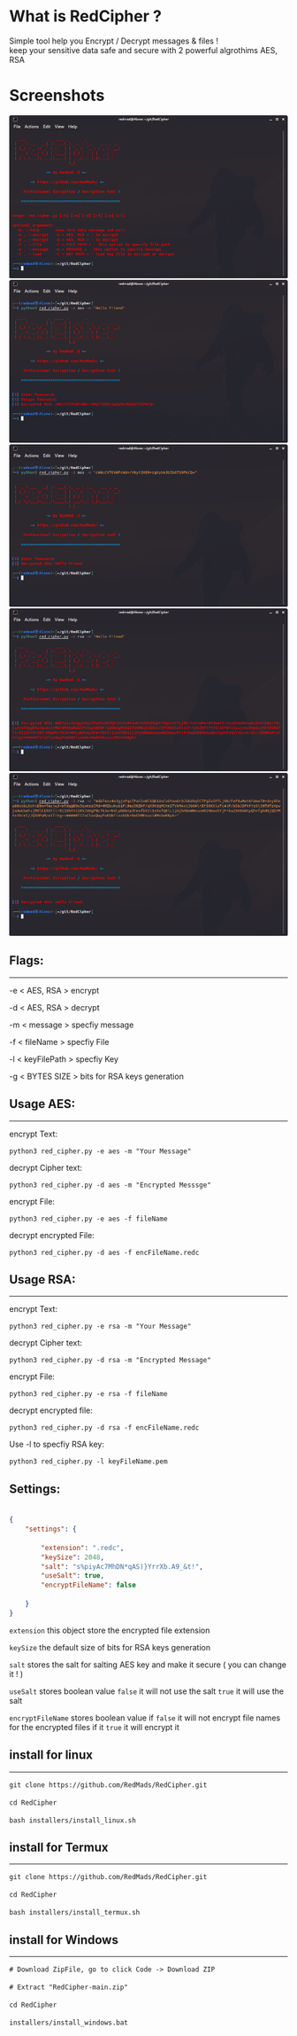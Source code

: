 # What is RedCipher ?
Simple tool help you Encrypt / Decrypt messages & files !\
keep your sensitive data safe and secure with 2 powerful algrothims AES, RSA


# Screenshots
![RedCipher](https://github.com/RedMads/RedCipher/blob/main/screenshots/help.png)
![RedCipher](https://github.com/RedMads/RedCipher/blob/main/screenshots/aes_encrypt.png)
![RedCipher](https://github.com/RedMads/RedCipher/blob/main/screenshots/aes_decrypt.png)
![RedCipher](https://github.com/RedMads/RedCipher/blob/main/screenshots/rsa_encrypt.png)
![RedCipher](https://github.com/RedMads/RedCipher/blob/main/screenshots/rsa_decrypt.png)

## Flags:
***
-e < AES, RSA > encrypt

-d < AES, RSA > decrypt

-m < message > specfiy message

-f < fileName > specfiy File

-l < keyFilePath > specfiy Key

-g < BYTES SIZE > bits for RSA keys generation


## Usage AES:
***
encrypt Text:
```
python3 red_cipher.py -e aes -m "Your Message"
```

decrypt Cipher text:
```
python3 red_cipher.py -d aes -m "Encrypted Messsge"
```

encrypt File:
```
python3 red_cipher.py -e aes -f fileName
```

decrypt encrypted File:
```
python3 red_cipher.py -d aes -f encFileName.redc
```

## Usage RSA:
***
encrypt Text:
```
python3 red_cipher.py -e rsa -m "Your Message"
```
decrypt Cipher text:
```
python3 red_cipher.py -d rsa -m "Encrypted Message"
```

encrypt File:
```
python3 red_cipher.py -e rsa -f fileName
```

decrypt encrypted file:
```
python3 red_cipher.py -d rsa -f encFileName.redc
```

Use -l to specfiy RSA key:
```
python3 red_cipher.py -l keyFileName.pem
```

## Settings:

```json

{
    "settings": {

        "extension": ".redc",
        "keySize": 2048,
        "salt": "s%piyAc7MhDN*qAS)}YrrXb.A9_&t!",
        "useSalt": true,
        "encryptFileName": false
        
    }
}


```
`extension` this object store the encrypted file extension

`keySize` the default size of bits for RSA keys generation

`salt` stores the salt for salting AES key and make it secure ( you can change it ! )

`useSalt` stores boolean value `false` it will not use the salt `true` it will use the salt

`encryptFileName` stores boolean value if `false` it will not encrypt file names for the encrypted files if it `true` it will encrypt it

## install for  linux
***
```
git clone https://github.com/RedMads/RedCipher.git

cd RedCipher

bash installers/install_linux.sh
```



## install for  Termux
***
```
git clone https://github.com/RedMads/RedCipher.git

cd RedCipher

bash installers/install_termux.sh
```



## install for  Windows
***
```
# Download ZipFile, go to click Code -> Download ZIP

# Extract "RedCipher-main.zip"

cd RedCipher

installers/install_windows.bat
```

